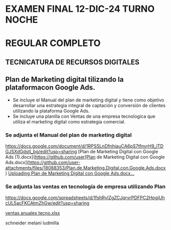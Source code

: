  # EXAMEN FINAL 12-DIC-24 TURNO NOCHE
   # REGULAR COMPLETO
   ## TECNICATURA DE  RECURSOS DIGITALES 
   
   ## Plan de Marketing digital tilizando la plataformacon Google Ads.

   * Se incluye el Manual del plan de marketing digital y tiene como objetivo desarrollar una estrategia integral de captación y conversión de clientes utilizando la plataforma Google Ads.
   * Se incluye una planilla con Ventas de una empresa tecnologica que utiliza el marketing digital como estrategia comercial.
   
   ### Se adjunta el Manual del plan de marketing digital
   https://docs.google.com/document/d/1RPSSLnDfnhiauCA6pS7tfnyrH9_lTDGJSXdGdstI_bg/edit?usp=sharing 
   [Plan de Marketing Digital con Google Ads (1).docx](https://github.com/user[Plan de Marketing Digital con Google Ads.docx](https://github.com/user-attachments/files/18088353/Plan.de.Marketing.Digital.con.Google.Ads.docx)
   [Uploading Plan de Marketing Digital con Google Ads.docx…]()


   
   ### Se adjunta las ventas en tecnología de empresa utilizando Plan
   https://docs.google.com/spreadsheets/d/1fshRylZgZCJqrvrPDFPC2HpgjUhcUL5acFKCAtmZhGw/edit?usp=sharing 
   
   [ventas anuales tecno.xlsx](https://github.com/user-attachments/files/18088342/ventas.anuales.tecno.xlsx)

schneider melani ludmilla
